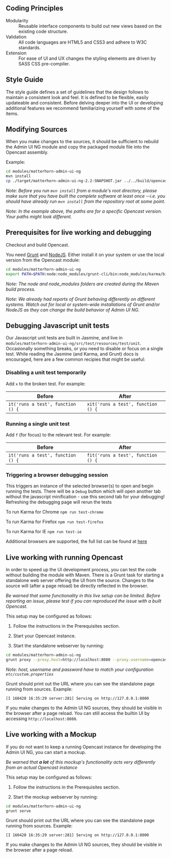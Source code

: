 Coding Principles
-----------------

<dl>
  <dt>Modularity</dt>
  <dd>Reusable interface components to build out new views based on the existing code structure.</dd>
  <dt>Validation</dt>
  <dd>All code languages are HTML5 and CSS3 and adhere to W3C standards.</dd>
  <dt>Extension</dt>
  <dd>For ease of UI and UX changes the styling elements are driven by SASS CSS pre-compiler.</dd>
</dl>

Style Guide
-----------

The style guide defines a set of guidelines that the design follows to maintain a consistent look and feel.
It is defined to be flexible, easily updateable and consistent. Before delving deeper into the UI or
developing additional features we recommend familiarizing yourself with some of the items.

Modifying Sources
-----------------

When you make changes to the sources, it should be sufficient to rebuild the
Admin UI NG module and copy the packaged module file into the Opencast assembly.

Example:
```bash
cd modules/matterhorn-admin-ui-ng
mvn install
cp ./target/matterhorn-admin-ui-ng-2.2-SNAPSHOT.jar ../../build/opencast-dist-allinone-2.2-SNAPSHOT/system/org/opencastproject/matterhorn-admin-ui-ng/2.2-SNAPSHOT/matterhorn-admin-ui-ng-2.2-SNAPSHOT.jar
```

*Note: Before you run `mvn install` from a module's root directory,
please make sure that you have built the complete software at least once
--i.e. you should have already run `mvn install` from the repository root
at some point.*

*Note: In the example above, the paths are for a specific Opencast version.
Your paths might look different.*

Prerequisites for live working and debugging
------------------------------

Checkout and build Opencast.

You need [Grunt][1] and [NodeJS][2].
Either install it on your system or use the local version from the Opencast module:

```bash
cd modules/matterhorn-admin-ui-ng
export PATH=$PATH:node:node_modules/grunt-cli/bin:node_modules/karma/bin
```
*Note: The node and node_modules folders are created during the Maven build process.*

*Note: We already had reports of Grunt behaving differently on different systems.
Watch out for local or system-wide installations of Grunt and/or NodeJS as they can
change the build behavior of Admin UI NG.*

Debugging Javascript unit tests
------------------------------------

Our Javascript unit tests are built in Jasmine, and live in `modules/matterhorn-admin-ui-ng/src/test/resources/test/unit`.
Occasionally something breaks, or you need to disable or focus on a single test.
While reading the Jasmine (and Karma, and Grunt) docs is encouraged, here are a
few common recipies that might be useful:

### Disabling a unit test temporarily
Add `x` to the broken test.  For example:

|Before|After|
|------|-----|
|`it('runs a test', function () {`|`xit('runs a test', function () {`|

### Running a single unit test

Add `f` (for focus) to the relevant test.  For example:

|Before|After|
|------|-----|
|`it('runs a test', function () {`|`fit('runs a test', function () {`|

### Triggering a browser debugging session

This triggers an instance of the selected browser(s) to open and begin running
the tests.  There will be a `Debug` button which will open another tab without
the javascript minification - use this second tab for your debugging!
Refreshing the debugging page will rerun the tests

To run Karma for Chrome
`npm run test-chrome`

To run Karma for Firefox
`npm run test-firefox`

To run Karma for IE
`npm run test-ie`

Additional browsers are supported, the full list can be found at [here](https://karma-runner.github.io/1.0/config/browsers.html)


Live working with running Opencast
----------------------------------

In order to speed up the UI development process, you can test the code without
building the module with Maven.
There is a Grunt task for starting a standalone web server offering the UI from
the source.
Changes to the source will (after a page reload) be directly reflected in the browser.

*Be warned that some functionality in this live setup can be limited.
Before reporting an issue, please test if you can reproduced the issue with a built Opencast.*

This setup may be configured as follows:

1. Follow the instructions in the Prerequisites section.

2. Start your Opencast instance.

3. Start the standalone webserver by running:
```bash
cd modules/matterhorn-admin-ui-ng
grunt proxy --proxy.host=http://localhost:8080 --proxy.username=opencast_system_account --proxy.password=CHANGE_ME
```

*Note: host, username and password have to match your configuration
`etc/custom.properties`*

Grunt should print out the URL where you can see the standalone page running
from sources.
Example:
```
[I 160420 16:35:29 server:281] Serving on http://127.0.0.1:8000
```

If you make changes to the Admin UI NG sources, they should be visible in
the browser after a page reload.
You can still access the builtin UI by accessing
`http://localhost:8080`.

[1]: http://gruntjs.com
[2]: https://nodejs.org

Live working with a Mockup
--------------------------

If you do not want to keep a running Opencast instance for developing the
Admin UI NG, you can start a mockup.

*Be warned that __a lot__ of this mockup's functionality acts very differently from
an actual Opencast instance*

This setup may be configured as follows:

1. Follow the instructions in the Prerequisites section.

2. Start the mockup webserver by running:
```bash
cd modules/matterhorn-admin-ui-ng
grunt serve
```

Grunt should print out the URL where you can see the standalone page running
from sources.
Example:
```
[I 160420 16:35:29 server:281] Serving on http://127.0.0.1:8000
```

If you make changes to the Admin UI NG sources, they should be visible in
the browser after a page reload.
